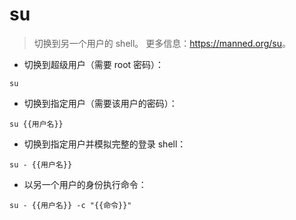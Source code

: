 # su

> 切换到另一个用户的 shell。
> 更多信息：<https://manned.org/su>。

- 切换到超级用户（需要 root 密码）：

`su`

- 切换到指定用户（需要该用户的密码）：

`su {{用户名}}`

- 切换到指定用户并模拟完整的登录 shell：

`su - {{用户名}}`

- 以另一个用户的身份执行命令：

`su - {{用户名}} -c "{{命令}}"`